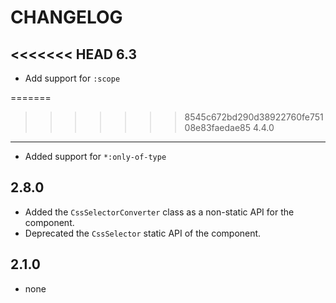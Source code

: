 CHANGELOG
=========

<<<<<<< HEAD
6.3
-----

 * Add support for `:scope`

=======
>>>>>>> 8545c672bd290d38922760fe75108e83faedae85
4.4.0
-----

 * Added support for `*:only-of-type`

2.8.0
-----

 * Added the `CssSelectorConverter` class as a non-static API for the component.
 * Deprecated the `CssSelector` static API of the component.

2.1.0
-----

 * none
